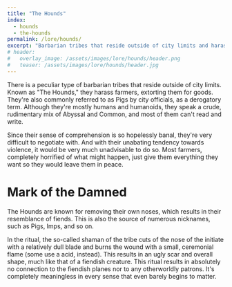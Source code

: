 ```yaml
---
title: "The Hounds"
index:
  - hounds
  - the-hounds
permalink: /lore/hounds/
excerpt: "Barbarian tribes that reside outside of city limits and harass farmers, extorting them for food."
# header:
#   overlay_image: /assets/images/lore/hounds/header.png
#   teaser: /assets/images/lore/hounds/header.jpg
---
```


There is a peculiar type of barbarian tribes that reside outside of city limits. Known as "The Hounds," they harass farmers, extorting them for goods. They're also commonly referred to as Pigs by city officials, as a derogatory term. Although they're mostly humans and humanoids, they speak a crude, rudimentary mix of Abyssal and Common, and most of them can't read and write. 

Since their sense of comprehension is so hopelessly banal, they're very difficult to negotiate with. And with their unabating tendency towards violence, it would be very much unadvisable to do so. Most farmers, completely horrified of what might happen, just give them everything they want so they would leave them in peace.

# Mark of the Damned
The Hounds are known for removing their own noses, which results in their resemblance of fiends. This is also the source of numerous nicknames, such as Pigs, Imps, and so on.

In the ritual, the so-called shaman of the tribe cuts of the nose of the initiate with a relatively dull blade and burns the wound with a small, ceremonial flame (some use a acid, instead). This results in an ugly scar and overall shape, much like that of a fiendish creature. This ritual results in absolutely no connection to the fiendish planes nor to any otherworldly patrons. It's completely meaningless in every sense that even barely begins to matter.